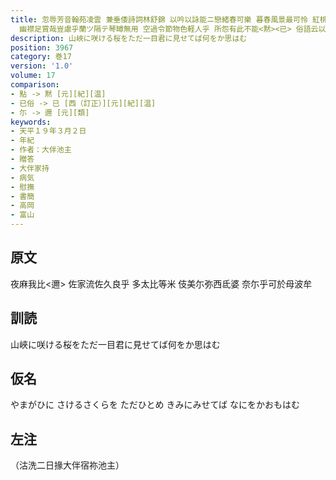 ```yaml
---
title: 忽辱芳音翰苑凌雲 兼垂倭詩詞林舒錦 以吟以詠能ニ戀緒春可樂 暮春風景最可怜 紅桃灼々戯蝶廻花儛 翠柳依々嬌鴬隠葉歌 可樂哉 淡交促席得意忘言 樂矣美矣
  幽襟足賞哉豈慮乎蘭ツ隔テ琴罇無用 空過令節物色軽人乎 所怨有此不能<黙><已> 俗語云以藤續錦 聊擬談咲耳
description: 山峽に咲ける桜をただ一目君に見せてば何をか思はむ
position: 3967
category: 巻17
version: '1.0'
volume: 17
comparison:
- 點 -> 黙 [元][紀][温]
- 已俗 -> 已 [西（訂正）][元][紀][温]
- 尓 -> 邇 [元][類]
keywords:
- 天平１９年３月２日
- 年紀
- 作者：大伴池主
- 贈答
- 大伴家持
- 病気
- 慰撫
- 書簡
- 高岡
- 富山
---
```


## 原文

夜麻我比<邇> 佐家流佐久良乎 多太比等米 伎美尓弥西氐婆 奈尓乎可於母波牟

## 訓読

山峽に咲ける桜をただ一目君に見せてば何をか思はむ

## 仮名

やまがひに さけるさくらを ただひとめ きみにみせてば なにをかおもはむ

## 左注

（沽洗二日掾大伴宿祢池主）
